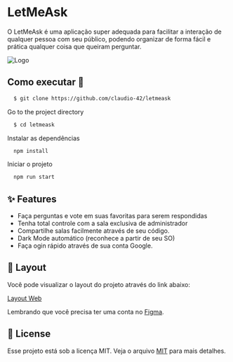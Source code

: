 
# LetMeAsk

O LetMeAsk é uma aplicação super adequada para facilitar a interação de qualquer pessoa com seu público, podendo organizar de forma fácil e prática qualquer coisa que 
queiram perguntar.


![Logo](https://i.imgur.com/aRkwDjM.png)

    
## Como executar 🚀



```bash
  $ git clone https://github.com/claudio-42/letmeask

```

Go to the project directory

```bash
  $ cd letmeask
```

Instalar as dependências

```bash
  npm install
```

Iniciar o projeto

```bash
  npm run start
```

  
## ✨ Features

- Faça perguntas e vote em suas favoritas para serem respondidas
- Tenha total controle com a sala exclusiva de administrador
- Compartilhe salas facilmente através de seu código.
- Dark Mode automático (reconhece a partir de seu SO)
- Faça ogin rápido através de sua conta Google.

  
## 🔖 Layout

Você pode visualizar o layout do projeto através do link abaixo:

[Layout Web](https://www.figma.com/file/u0BQK8rCf2KgzcukdRRCWh/Letmeask/duplicate)

Lembrando que você precisa ter uma conta no [Figma](https://www.figma.com).

  
## 📝 License 

Esse projeto está sob a licença MIT. Veja o arquivo [MIT](https://choosealicense.com/licenses/mit/) para mais detalhes.

  
